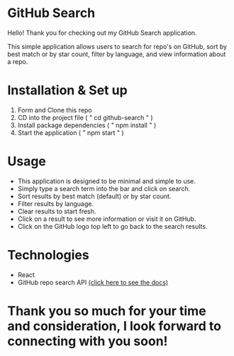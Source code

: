 # GitHub Search 

Hello! Thank you for checking out my GitHub Search application.

This simple application allows users to search for repo's on GitHub, sort by best match or by star count, filter by language, and view information about a repo. 

# Installation & Set up

1) Form and Clone this repo
2) CD into the project file ( " cd github-search " )
3) Install package dependencies ( " npm install " )
4) Start the application ( " npm start " )

# Usage

- This application is designed to be minimal and simple to use. 
- Simply type a search term into the bar and click on search. 
- Sort results by best match (default) or by star count.
- Filter results by language.
- Clear results to start fresh.
- Click on a result to see more information or visit it on GitHub.
- Click on the GitHub logo top left to go back to the search results.

# Technologies 
- React
- GitHub repo search API [(click here to see the docs)](https://docs.github.com/en/rest/reference/search#search-repositories)



# Thank you so much for your time and consideration, I look forward to connecting with you soon! 
